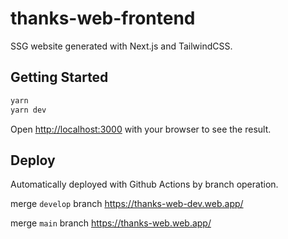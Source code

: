 # thanks-web-frontend

SSG website generated with Next.js and TailwindCSS.

## Getting Started

```bash
yarn
yarn dev
```

Open [http://localhost:3000](http://localhost:3000) with your browser to see the result.

## Deploy

Automatically deployed with Github Actions by branch operation.

merge `develop` branch
<https://thanks-web-dev.web.app/>

merge `main` branch
<https://thanks-web.web.app/>
